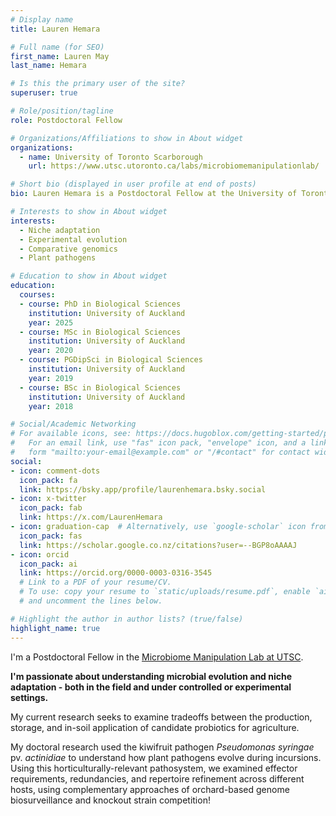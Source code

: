 ```yaml
---
# Display name
title: Lauren Hemara

# Full name (for SEO)
first_name: Lauren May
last_name: Hemara

# Is this the primary user of the site?
superuser: true

# Role/position/tagline
role: Postdoctoral Fellow

# Organizations/Affiliations to show in About widget
organizations:
  - name: University of Toronto Scarborough
    url: https://www.utsc.utoronto.ca/labs/microbiomemanipulationlab/

# Short bio (displayed in user profile at end of posts)
bio: Lauren Hemara is a Postdoctoral Fellow at the University of Toronto Scarborough.

# Interests to show in About widget
interests:
  - Niche adaptation
  - Experimental evolution
  - Comparative genomics
  - Plant pathogens

# Education to show in About widget
education:
  courses:
  - course: PhD in Biological Sciences
    institution: University of Auckland
    year: 2025
  - course: MSc in Biological Sciences
    institution: University of Auckland
    year: 2020
  - course: PGDipSci in Biological Sciences
    institution: University of Auckland
    year: 2019
  - course: BSc in Biological Sciences
    institution: University of Auckland
    year: 2018

# Social/Academic Networking
# For available icons, see: https://docs.hugoblox.com/getting-started/page-builder/#icons
#   For an email link, use "fas" icon pack, "envelope" icon, and a link in the
#   form "mailto:your-email@example.com" or "/#contact" for contact widget.
social:
- icon: comment-dots
  icon_pack: fa
  link: https://bsky.app/profile/laurenhemara.bsky.social
- icon: x-twitter
  icon_pack: fab
  link: https://x.com/LaurenHemara
- icon: graduation-cap  # Alternatively, use `google-scholar` icon from `ai` icon pack
  icon_pack: fas
  link: https://scholar.google.co.nz/citations?user=--BGP8oAAAAJ
- icon: orcid
  icon_pack: ai
  link: https://orcid.org/0000-0003-0316-3545
  # Link to a PDF of your resume/CV.
  # To use: copy your resume to `static/uploads/resume.pdf`, enable `ai` icons in `params.yaml`,
  # and uncomment the lines below.

# Highlight the author in author lists? (true/false)
highlight_name: true
---
```


  I'm a Postdoctoral Fellow in the [Microbiome Manipulation Lab at UTSC](https://www.utsc.utoronto.ca/labs/microbiomemanipulationlab/).

 **I'm passionate about understanding microbial evolution and niche adaptation - both in the field and under controlled or experimental settings.**

 My current research seeks to examine tradeoffs between the production, storage, and in-soil application of candidate probiotics for agriculture. 
 
 My doctoral research used the kiwifruit pathogen *Pseudomonas syringae* pv. *actinidiae* to understand how plant pathogens evolve during incursions. Using this horticulturally-relevant pathosystem, we examined effector requirements, redundancies, and repertoire refinement across different hosts, using complementary approaches of orchard-based genome biosurveillance and knockout strain competition!
